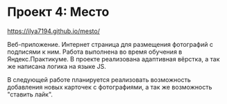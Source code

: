 # Проект 4: Место
https://ilya7194.github.io/mesto/

Веб-приложение. Интернет страница для размещения фотографий с подписями к ним.
Работа выполнена во время обучения в  Яндекс.Практикуме. В проекте реализована адаптивная вёрстка, а так же написана логика на языке JS.

В следующей работе планируется реализовать возможность добавления новых карточек с фотографиями, а так же возможность "ставить лайк".
